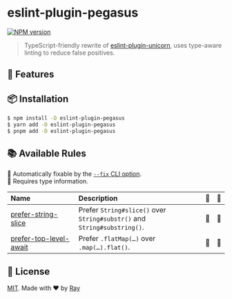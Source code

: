 # eslint-plugin-pegasus

[![NPM version](https://img.shields.io/npm/v/eslint-plugin-pegasus?color=a1b858&label=)](https://www.npmjs.com/package/eslint-plugin-pegasus)

> TypeScript-friendly rewrite of [eslint-plugin-unicorn](https://github.com/sindresorhus/eslint-plugin-unicorn), uses type-aware linting to reduce false positives.

## 💎 Features

## 📦 Installation

```bash
$ npm install -D eslint-plugin-pegasus
$ yarn add -D eslint-plugin-pegasus
$ pnpm add -D eslint-plugin-pegasus
```

## 📚 Available Rules

<!-- begin auto-generated rules list -->

🔧 Automatically fixable by the [`--fix` CLI option](https://eslint.org/docs/user-guide/command-line-interface#--fix).\
💭 Requires type information.

| Name                                                           | Description                                                              | 🔧  | 💭  |
| :------------------------------------------------------------- | :----------------------------------------------------------------------- | :-- | :-- |
| [prefer-string-slice](docs/rules/prefer-string-slice.md)       | Prefer `String#slice()` over `String#substr()` and `String#substring()`. | 🔧  | 💭  |
| [prefer-top-level-await](docs/rules/prefer-top-level-await.md) | Prefer `.flatMap(…)` over `.map(…).flat()`.                              | 🔧  | 💭  |

<!-- end auto-generated rules list -->

## 📝 License

[MIT](./LICENSE). Made with ❤️ by [Ray](https://github.com/so1ve)
